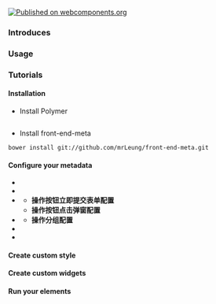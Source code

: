 [![Published on webcomponents.org](https://img.shields.io/badge/webcomponents.org-published-blue.svg)](https://www.webcomponents.org/element/mrLeung/front-end-meta)

### Introduces
### Usage
### Tutorials
#### Installation
- Install Polymer
```bash

```
- Install front-end-meta
```
bower install git://github.com/mrLeung/front-end-meta.git
```

#### Configure your metadata
- **<h2-crud />**
- **<h2-grid />**
- **<h2-action />**
    - **操作按钮立即提交表单配置**
    - **操作按钮点击弹窗配置**
- **<h2-action-group />**    
    - **操作分组配置**
- **<h2-dialog />**
- **<h2-dialog />**

#### Create custom style
#### Create custom widgets
#### Run your elements
